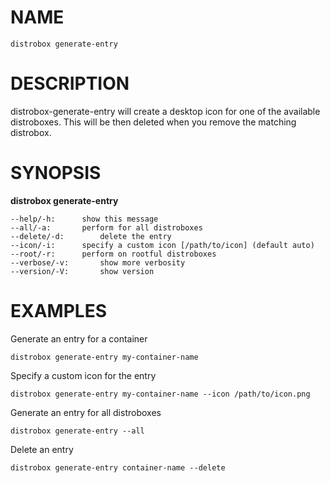 <!-- markdownlint-disable MD010 MD036 -->
# NAME

	distrobox generate-entry

# DESCRIPTION

distrobox-generate-entry will create a desktop icon for one of the available distroboxes.
This will be then deleted when you remove the matching distrobox.

# SYNOPSIS

**distrobox generate-entry**

	--help/-h:		show this message
	--all/-a:		perform for all distroboxes
	--delete/-d:		delete the entry
	--icon/-i:		specify a custom icon [/path/to/icon] (default auto)
	--root/-r:		perform on rootful distroboxes
	--verbose/-v:		show more verbosity
	--version/-V:		show version

# EXAMPLES

Generate an entry for a container

	distrobox generate-entry my-container-name

Specify a custom icon for the entry

	distrobox generate-entry my-container-name --icon /path/to/icon.png

Generate an entry for all distroboxes

	distrobox generate-entry --all

Delete an entry

	distrobox generate-entry container-name --delete
